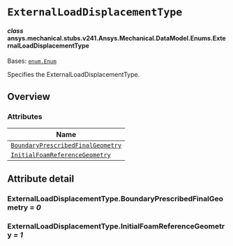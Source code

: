 # `ExternalLoadDisplacementType`

<a id="ansys.mechanical.stubs.v241.Ansys.Mechanical.DataModel.Enums.ExternalLoadDisplacementType"></a>

#### *class* ansys.mechanical.stubs.v241.Ansys.Mechanical.DataModel.Enums.ExternalLoadDisplacementType

Bases: [`enum.Enum`](https://docs.python.org/3/library/enum.html#enum.Enum)

Specifies the ExternalLoadDisplacementType.

<!-- !! processed by numpydoc !! -->

<a id="overview"></a>

## Overview

### Attributes

| Name |
| ------------------------------------------------------------------------------------------------------ |
| [`BoundaryPrescribedFinalGeometry`](#ExternalLoadDisplacementType.BoundaryPrescribedFinalGeometry) |
| [`InitialFoamReferenceGeometry`](#ExternalLoadDisplacementType.InitialFoamReferenceGeometry) |

<a id="attribute-detail"></a>

## Attribute detail

<a id="ExternalLoadDisplacementType.BoundaryPrescribedFinalGeometry"></a>

### ExternalLoadDisplacementType.BoundaryPrescribedFinalGeometry *= 0*

<a id="ExternalLoadDisplacementType.InitialFoamReferenceGeometry"></a>

### ExternalLoadDisplacementType.InitialFoamReferenceGeometry *= 1*


